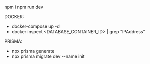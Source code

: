 npm i
npm run dev

DOCKER:
- docker-compose up -d
- docker inspect <DATABASE_CONTAINER_ID> | grep "IPAddress"

PRISMA:
- npx prisma generate 
- npx prisma migrate dev --name init
